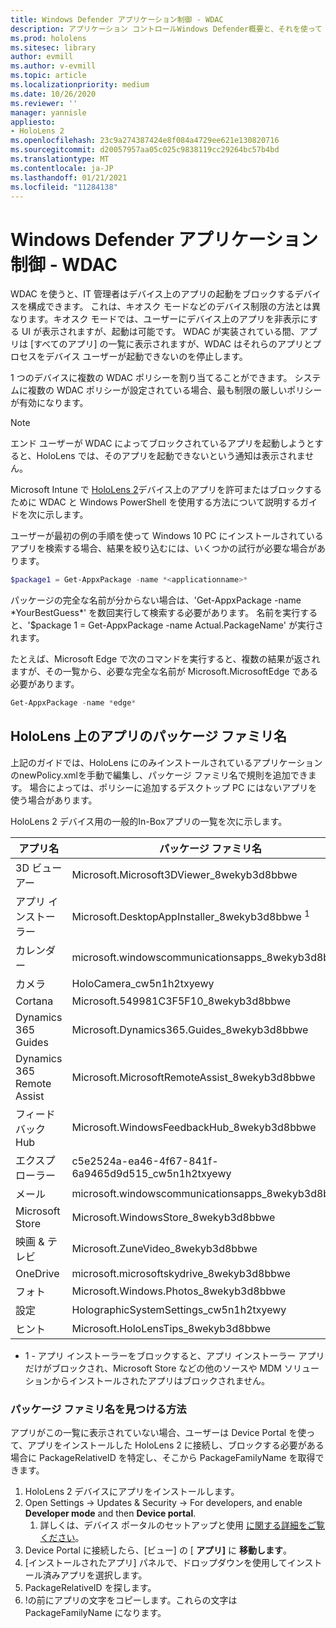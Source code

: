 ```yaml
---
title: Windows Defender アプリケーション制御 - WDAC
description: アプリケーション コントロールWindows Defender概要と、それを使って HoloLens Mixed Reality デバイスを管理する方法について説明します。
ms.prod: hololens
ms.sitesec: library
author: evmill
ms.author: v-evmill
ms.topic: article
ms.localizationpriority: medium
ms.date: 10/26/2020
ms.reviewer: ''
manager: yannisle
appliesto:
- HoloLens 2
ms.openlocfilehash: 23c9a274387424e8f084a4729ee621e130820716
ms.sourcegitcommit: d20057957aa05c025c9838119cc29264bc57b4bd
ms.translationtype: MT
ms.contentlocale: ja-JP
ms.lasthandoff: 01/21/2021
ms.locfileid: "11284138"
---
```

# Windows Defender アプリケーション制御 - WDAC

WDAC を使うと、IT 管理者はデバイス上のアプリの起動をブロックするデバイスを構成できます。 これは、キオスク モードなどのデバイス制限の方法とは異なります。キオスク モードでは、ユーザーにデバイス上のアプリを非表示にする UI が表示されますが、起動は可能です。 WDAC が実装されている間、アプリは [すべてのアプリ] の一覧に表示されますが、WDAC はそれらのアプリとプロセスをデバイス ユーザーが起動できないのを停止します。

1 つのデバイスに複数の WDAC ポリシーを割り当てることができます。 システムに複数の WDAC ポリシーが設定されている場合、最も制限の厳しいポリシーが有効になります。 

> [!NOTE]
> エンド ユーザーが WDAC によってブロックされているアプリを起動しようとすると、HoloLens では、そのアプリを起動できないという通知は表示されません。

Microsoft Intune で [HoloLens 2](https://docs.microsoft.com/mem/intune/configuration/custom-profile-hololens)デバイス上のアプリを許可またはブロックするために WDAC と Windows PowerShell を使用する方法について説明するガイドを次に示します。

ユーザーが最初の例の手順を使って Windows 10 PC にインストールされているアプリを検索する場合、結果を絞り込むには、いくつかの試行が必要な場合があります。

```powershell
$package1 = Get-AppxPackage -name *<applicationname>*
``` 

パッケージの完全な名前が分からない場合は、'Get-AppxPackage -name \*YourBestGuess\*' を数回実行して検索する必要があります。 名前を実行すると、'$package 1 = Get-AppxPackage -name Actual.PackageName' が実行されます。

たとえば、Microsoft Edge で次のコマンドを実行すると、複数の結果が返されますが、その一覧から、必要な完全な名前が Microsoft.MicrosoftEdge である必要があります。

```powershell
Get-AppxPackage -name *edge*
``` 

## HoloLens 上のアプリのパッケージ ファミリ名

上記のガイドでは、HoloLens にのみインストールされているアプリケーションのnewPolicy.xmlを手動で編集し、パッケージ ファミリ名で規則を追加できます。 場合によっては、ポリシーに追加するデスクトップ PC にはないアプリを使う場合があります。

HoloLens 2 デバイス用の一般的In-Boxアプリの一覧を次に示します。

| アプリ名                   | パッケージ ファミリ名                                |
|----------------------------|----------------------------------------------------|
| 3D ビューアー                  | Microsoft.Microsoft3DViewer_8wekyb3d8bbwe          |
| アプリ インストーラー              | Microsoft.DesktopAppInstaller_8wekyb3d8bbwe <sup> 1</sup>         |
| カレンダー                   | microsoft.windowscommunicationsapps_8wekyb3d8bbwe  |
| カメラ                     | HoloCamera_cw5n1h2txyewy                           |
| Cortana                    | Microsoft.549981C3F5F10_8wekyb3d8bbwe              |
| Dynamics 365 Guides        | Microsoft.Dynamics365.Guides_8wekyb3d8bbwe         |
| Dynamics 365 Remote Assist | Microsoft.MicrosoftRemoteAssist_8wekyb3d8bbwe      |
| フィードバック Hub               | Microsoft.WindowsFeedbackHub_8wekyb3d8bbwe         |
| エクスプローラー              | c5e2524a-ea46-4f67-841f-6a9465d9d515_cw5n1h2txyewy |
| メール                       | microsoft.windowscommunicationsapps_8wekyb3d8bbwe  |
| Microsoft Store            | Microsoft.WindowsStore_8wekyb3d8bbwe               |
| 映画 & テレビ                | Microsoft.ZuneVideo_8wekyb3d8bbwe                  |
| OneDrive                   | microsoft.microsoftskydrive_8wekyb3d8bbwe          |
| フォト                     | Microsoft.Windows.Photos_8wekyb3d8bbwe             |
| 設定                   | HolographicSystemSettings_cw5n1h2txyewy            |
| ヒント                       | Microsoft.HoloLensTips_8wekyb3d8bbwe               |

- 1 - アプリ インストーラーをブロックすると、アプリ インストーラー アプリだけがブロックされ、Microsoft Store などの他のソースや MDM ソリューションからインストールされたアプリはブロックされません。

### パッケージ ファミリ名を見つける方法

アプリがこの一覧に表示されていない場合、ユーザーは Device Portal を使って、アプリをインストールした HoloLens 2 に接続し、ブロックする必要がある場合に PackageRelativeID を特定し、そこから PackageFamilyName を取得できます。

1. HoloLens 2 デバイスにアプリをインストールします。 
1. Open Settings -> Updates & Security -> For developers, and enable **Developer mode** and then **Device portal**. 
    1. 詳しくは、デバイス ポータルのセットアップと使用 [に関する詳細をご覧ください](https://docs.microsoft.com/windows/mixed-reality/develop/platform-capabilities-and-apis/using-the-windows-device-portal)。
1. Device Portal に接続したら、[ビュー] の [ **アプリ]** に **移動します**。 
1. [インストールされたアプリ] パネルで、ドロップダウンを使用してインストール済みアプリを選択します。 
1. PackageRelativeID を探します。 
1. !の前にアプリの文字をコピーします。これらの文字は PackageFamilyName になります。


